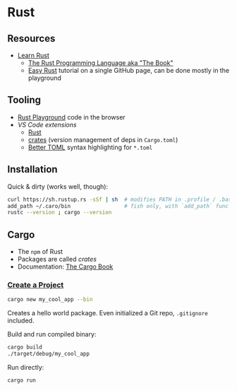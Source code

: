 # Rust

## Resources

- [Learn Rust](https://www.rust-lang.org/learn)
  - [The Rust Programming Language aka "The Book"](https://doc.rust-lang.org/book)
  - [Easy Rust](https://github.com/Dhghomon/easy_rust) tutorial on a single
    GitHub page, can be done mostly in the playground

## Tooling

- [Rust Playground](https://play.rust-lang.org) code in the browser
- *VS Code extensions*
  - [Rust](https://marketplace.visualstudio.com/items?itemName=rust-lang.rust)
  - [crates](https://marketplace.visualstudio.com/items?itemName=serayuzgur.crates)
    (version management of deps in `Cargo.toml`)
  - [Better TOML](https://marketplace.visualstudio.com/items?itemName=bungcip.better-toml)
    syntax highlighting for `*.toml`

## Installation

Quick & dirty (works well, though):

```sh
curl https://sh.rustup.rs -sSf | sh  # modifies PATH in .profile / .bashrc
add_path ~/.caro/bin                 # fish only, with `add_path` func defined
rustc --version ; cargo --version
```

## Cargo

- The `npm` of Rust
- Packages are called *crates*
- Documentation: [The Cargo Book](https://doc.rust-lang.org/cargo)

### [Create a Project](https://doc.rust-lang.org/cargo/guide/creating-a-new-project.html)

```sh
cargo new my_cool_app --bin
```

Creates a hello world package. Even initialized a Git repo, `.gitignore`
included.

Build and run compiled binary:

```sh
cargo build
./target/debug/my_cool_app
```

Run directly:

```sh
cargo run
```
